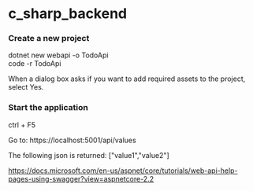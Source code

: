 # c_sharp_backend

### Create a new project
dotnet new webapi -o TodoApi  
code -r TodoApi  

When a dialog box asks if you want to add required assets to the project, select Yes.  

### Start the application
ctrl + F5

Go to: https://localhost:5001/api/values  

The following json is returned: ["value1","value2"]  

https://docs.microsoft.com/en-us/aspnet/core/tutorials/web-api-help-pages-using-swagger?view=aspnetcore-2.2  
